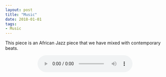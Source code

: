 ```yaml
---
layout: post
title: "Music"
date: 2018-01-01
tags: 
- Music
---
```



This piece is an African Jazz piece that we have mixed with contemporary beats.


<center>
<audio controls>
 <source src="http://www.aniket.co.uk/b/MWA/music/Grazing.m4a">
 <source src="http://www.aniket.co.uk/b/MWA/music/Grazing.mp3">
</audio>
</center>


<!-- <center>
<audio controls>
 <source src="mahiwedsaniket.github.io/music/Grazing.m4a">
 <source src="mahiwedsaniket.github.io/music/Grazing.mp3">
</audio>
</center> -->


